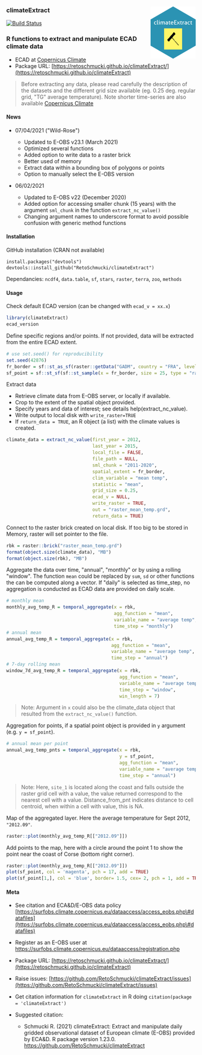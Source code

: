 ### climateExtract <img src="man/figures/logo.png" align="right" alt="" width="120" />

<!-- badges: start -->
[![Build Status](https://travis-ci.com/RetoSchmucki/climateExtract.png?branch=master)](https://travis-ci.com/RetoSchmucki/climateExtract)
<!-- badges: end -->

### R functions to extract and manipulate ECAD climate data
* ECAD at [Copernicus Climate](https://surfobs.climate.copernicus.eu/dataaccess/access_eobs.php#datafiles)
* Package URL: [https://retoschmucki.github.io/climateExtract/](https://retoschmucki.github.io/climateExtract)

> Before extracting any data, please read carefully the description of the datasets and the different grid size available (eg. 0.25 deg. regular grid, "TG" average temperature).
> Note shorter time-series are also available [Copernicus Climate](https://surfobs.climate.copernicus.eu/dataaccess/access_eobs.php#datafiles)

#### News

* 07/04/2021 ("Wild-Rose")
  - Updated to E-OBS v23.1 (March 2021) 
  - Optimized several functions
  - Added option to write data to a raster brick
  - Better used of memory
  - Extract data within a bounding box of polygons or points
  - Option to manually select the E-OBS version

* 06/02/2021
  - Updated to E-OBS v22 (December 2020)
  - Added option for accessing smaller chunk (15 years) with the argument `sml_chunk` in the function `extract_nc_value()`
  - Changing argument names to underscore format to avoid possible confusion with generic method functions

#### Installation

GitHub installation (CRAN not available)

```
install.packages("devtools")
devtools::install_github("RetoSchmucki/climateExtract")
```

Dependancies: `ncdf4`, `data.table`, `sf`, `stars`, `raster`, `terra`, `zoo`, `methods`

#### Usage

Check default ECAD version (can be changed with `ecad_v = xx.x`)

```R
library(climateExtract)
ecad_version
```

Define specific regions and/or points. If not provided, data will be extracted from the entire ECAD extent.

```R
# use set.seed() for reproducibility
set.seed(42876) 
fr_border = sf::st_as_sf(raster::getData("GADM", country = "FRA", level = 0))
sf_point = sf::st_sf(sf::st_sample(x = fr_border, size = 25, type = "random"))
```

Extract data
- Retrieve climate data from E-OBS server, or locally if available.
- Crop to the extent of the spatial object provided.
- Specify years and data of interest; see details help(extract_nc_value). 
- Write output to local disk with `write_raster=TRUE` 
- If `return_data = TRUE`, an R object (a list) with the climate values is created.  

```R
climate_data = extract_nc_value(first_year = 2012, 
                                last_year = 2015,
                                local_file = FALSE,
                                file_path = NULL,
                                sml_chunk = "2011-2020",
                                spatial_extent = fr_border,
                                clim_variable = "mean temp",
                                statistic = "mean",
                                grid_size = 0.25,
                                ecad_v = NULL,
                                write_raster = TRUE,
                                out = "raster_mean_temp.grd",
                                return_data = TRUE)
```

Connect to the raster brick created on local disk. If too big to be stored in Memory, raster will set pointer to the file.

```R
rbk = raster::brick("raster_mean_temp.grd")
format(object.size(climate_data), "MB")
format(object.size(rbk), "MB")
```

Aggregate the data over time, "annual", "monthly" or by using a rolling "window". The function `mean` could be replaced by `sum`, `sd` or other functions the can be computed along a vector. If "daily" is selected as time_step, no aggregation is conducted as ECAD data are provided on daily scale. 

```R
# monthly mean
monthly_avg_temp_R = temporal_aggregate(x = rbk,
                                        agg_function = "mean",
                                        variable_name = "average temp",
                                        time_step = "monthly")
# annual mean
annual_avg_temp_R = temporal_aggregate(x = rbk,
                                       agg_function = "mean",
                                       variable_name = "average temp",
                                       time_step = "annual")
# 7-day rolling mean
window_7d_avg_temp_R = temporal_aggregate(x = rbk,
                                          agg_function = "mean",
                                          variable_name = "average temp",
                                          time_step = "window",
                                          win_length = 7)
```

>Note: Argument in `x` could also be the climate_data object that resulted from the `extract_nc_value()` function.

Aggregation for points, if a spatial point object is provided in `y` argument (e.g. `y = sf_point`).

```R
# annual mean per point
annual_avg_temp_pnts = temporal_aggregate(x = rbk,
                                          y = sf_point,
                                          agg_function = "mean",
                                          variable_name = "average temp",
                                          time_step = "annual")
```
>Note: Here, `site_1` is located along the coast and falls outside the raster grid cell with a value, the value returned correspond to the nearest cell with a value. Distance_from_pnt indicates distance to cell centroid, when within a cell with value, this is NA.

Map of the aggregated layer. Here the average temperature for Sept 2012, `"2012.09"`.

```R
raster::plot(monthly_avg_temp_R[["2012.09"]])
```

Add points to the map, here with a circle around the point 1 to show the point near the coast of Corse (bottom right corner).

```R
raster::plot(monthly_avg_temp_R[["2012.09"]])
plot(sf_point, col = 'magenta', pch = 17, add = TRUE)
plot(sf_point[1,], col = 'blue', border= 1.5, cex= 2, pch = 1, add = TRUE)
```
#### Meta

* See citation and ECA&D/E-OBS data policy [https://surfobs.climate.copernicus.eu/dataaccess/access_eobs.php\#datafiles](https://surfobs.climate.copernicus.eu/dataaccess/access_eobs.php\#datafiles)
* Register as an E-OBS user at <https://surfobs.climate.copernicus.eu/dataaccess/registration.php>
* Package URL: [https://retoschmucki.github.io/climateExtract/](https://retoschmucki.github.io/climateExtract)
* Raise issues: [https://github.com/RetoSchmucki/climateExtract/issues](https://github.com/RetoSchmucki/climateExtract/issues)
* Get citation information for `climateExtract` in R doing `citation(package = 'climateExtract')`

* Suggested citation:
  * Schmucki R. (2021) climateExtract: Extract and manipulate daily gridded observational dataset of European climate (E-OBS) provided by ECA&D. R package version 1.23.0. https://github.com/RetoSchmucki/climateExtract
 
